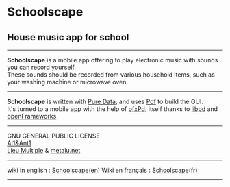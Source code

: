 # Schoolscape
## House music app for school

------
**Schoolscape** is a mobile app offering to play 
electronic music with sounds you can record yourself.  
These sounds should be recorded from various household items, 
such as your washing machine or microwave oven.

------

**Schoolscape** is written with [Pure Data](http://pure-data.info), 
and uses [Pof](https://github.com/Ant1r/ofxPof) to build the GUI.  
It's turned to a mobile app with the help of [ofxPd](https://github.com/danomatika/ofxPd), 
itself thanks to [libpd](http://libpd.cc) and [openFrameworks](http://www.openframeworks.cc).

------

GNU GENERAL PUBLIC LICENSE  
[Al1&Ant1](http://al1ant1.free.fr/)  
[Lieu Multiple](https://lieumultiple.org) & [metalu.net](http://metalu.net/en/home/)

------
wiki in english :
[Schoolscape(en)](https://github.com/MetaluNetProjects/Schoolscape/wiki/Schoolscape(en))
Wiki en français :
[Schoolscape(fr)](http://linuxmao.org/Schoolscape)

------
